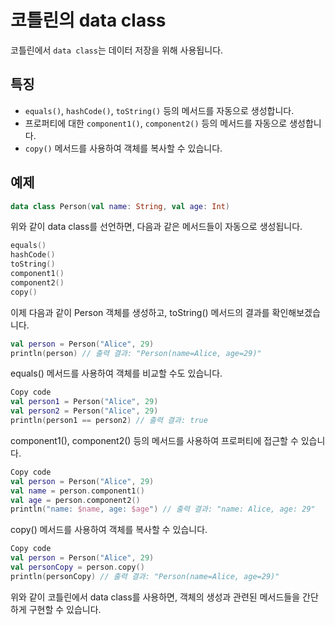 # 코틀린의 data class

코틀린에서 `data class`는 데이터 저장을 위해 사용됩니다. 

## 특징

- `equals()`, `hashCode()`, `toString()` 등의 메서드를 자동으로 생성합니다.
- 프로퍼티에 대한 `component1()`, `component2()` 등의 메서드를 자동으로 생성합니다.
- `copy()` 메서드를 사용하여 객체를 복사할 수 있습니다.

## 예제

```kotlin
data class Person(val name: String, val age: Int)
```

위와 같이 data class를 선언하면, 다음과 같은 메서드들이 자동으로 생성됩니다.

```kotlin
equals()
hashCode()
toString()
component1()
component2()
copy()
```
이제 다음과 같이 Person 객체를 생성하고, toString() 메서드의 결과를 확인해보겠습니다.

```kotlin
val person = Person("Alice", 29)
println(person) // 출력 결과: "Person(name=Alice, age=29)"
```

equals() 메서드를 사용하여 객체를 비교할 수도 있습니다.

```kotlin
Copy code
val person1 = Person("Alice", 29)
val person2 = Person("Alice", 29)
println(person1 == person2) // 출력 결과: true
```
component1(), component2() 등의 메서드를 사용하여 프로퍼티에 접근할 수 있습니다.

```kotlin
Copy code
val person = Person("Alice", 29)
val name = person.component1()
val age = person.component2()
println("name: $name, age: $age") // 출력 결과: "name: Alice, age: 29"
```
copy() 메서드를 사용하여 객체를 복사할 수 있습니다.

```kotlin
Copy code
val person = Person("Alice", 29)
val personCopy = person.copy()
println(personCopy) // 출력 결과: "Person(name=Alice, age=29)"
```
위와 같이 코틀린에서 data class를 사용하면, 객체의 생성과 관련된 메서드들을 간단하게 구현할 수 있습니다.
